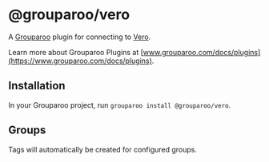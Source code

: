 # @grouparoo/vero

A [Grouparoo](https://www.grouparoo.com) plugin for connecting to [Vero](https://www.getvero.com/).

Learn more about Grouparoo Plugins at [www.grouparoo.com/docs/plugins](https://www.grouparoo.com/docs/plugins).

## Installation

In your Grouparoo project, run `grouparoo install @grouparoo/vero`.

## Groups

Tags will automatically be created for configured groups.
